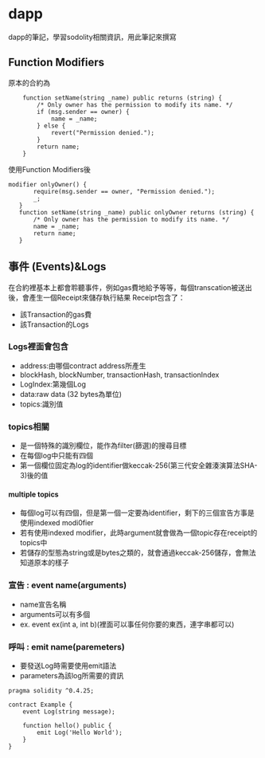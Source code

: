 # dapp
dapp的筆記，學習sodolity相關資訊，用此筆記來撰寫
## Function Modifiers
原本的合約為

```
	function setName(string _name) public returns (string) {
	    /* Only owner has the permission to modify its name. */
		if (msg.sender == owner) {
			name = _name;
		} else {
			revert("Permission denied.");
		}
		return name;
	}
  ```
  
 使用Function Modifiers後
 
 ```
 modifier onlyOwner() {
        require(msg.sender == owner, "Permission denied.");
        _;
    }
	function setName(string _name) public onlyOwner returns (string) {
	    /* Only owner has the permission to modify its name. */
		name = _name;
		return name;
	}
  ```
  
 ## 事件 (Events)&Logs
  在合約裡基本上都會聆聽事件，例如gas費地給予等等，每個transcation被送出後，會產生一個Receipt來儲存執行結果
  Receipt包含了：
  * 該Transaction的gas費
  * 該Transaction的Logs
  
### Logs裡面會包含
  * address:由哪個contract address所產生
  * blockHash, blockNumber, transactionHash, transactionIndex
  * LogIndex:第幾個Log
  * data:raw data (32 bytes為單位)
  * topics:識別值
  
### topics相關
  * 是一個特殊的識別欄位，能作為filter(篩選)的搜尋目標
  * 在每個log中只能有四個
  * 第一個欄位固定為log的identifier做keccak-256(第三代安全雜湊演算法SHA-3)後的值
#### multiple topics
  * 每個log可以有四個，但是第一個一定要為identifier，剩下的三個宣告方事是使用indexed modi0fier
  * 若有使用indexed modifier，此時argument就會做為一個topic存在receipt的topics中
  * 若儲存的型態為string或是bytes之類的，就會通過keccak-256儲存，會無法知道原本的樣子

### 宣告 : event name(arguments)
  * name宣告名稱
  * arguments可以有多個
  * ex. event ex(int a, int b)(裡面可以事任何你要的東西，連字串都可以) 
### 呼叫 : emit name(paremeters)
  * 要發送Log時需要使用emit語法
  * parameters為該log所需要的資訊

```
pragma solidity ^0.4.25;

contract Example {
    event Log(string message);

    function hello() public {
        emit Log('Hello World');
    }
}
```


